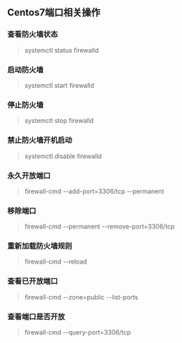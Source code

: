 ## **Centos7端口相关操作**

### 查看防火墙状态

> systemctl status firewalld

### 启动防火墙

> systemctl start firewalld

### 停止防火墙

> systemctl stop firewalld

### 禁止防火墙开机启动

> systemctl disable firewalld

### 永久开放端口

> firewall-cmd --add-port=3306/tcp --permanent

### 移除端口

> firewall-cmd --permanent --remove-port=3306/tcp

### 重新加载防火墙规则

> firewall-cmd --reload

### 查看已开放端口

> firewall-cmd --zone=public --list-ports

### 查看端口是否开放

> firewall-cmd --query-port=3306/tcp
